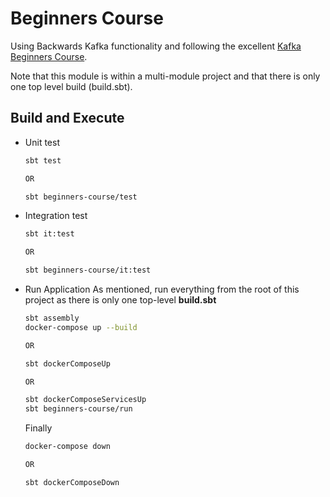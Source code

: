 # Beginners Course

Using Backwards Kafka functionality and following the excellent [Kafka Beginners Course](https://www.udemy.com/apache-kafka/learn/v4/overview).

Note that this module is within a multi-module project and that there is only one top level build (build.sbt).

## Build and Execute

- Unit test
    
  ```bash
  sbt test

  OR

  sbt beginners-course/test
  ```
    
- Integration test
    
  ```bash
  sbt it:test

  OR

  sbt beginners-course/it:test
  ```
    
- Run Application
  As mentioned, run everything from the root of this project as there is only one top-level **build.sbt**
    
  ```bash
  sbt assembly
  docker-compose up --build

  OR

  sbt dockerComposeUp

  OR

  sbt dockerComposeServicesUp
  sbt beginners-course/run
  ```
  
  Finally
  
  ```bash
  docker-compose down

  OR

  sbt dockerComposeDown
  ```